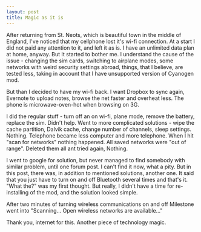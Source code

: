 ```yaml
---
layout: post
title: Magic as it is
---
```


After returning from St. Neots, which is beautiful town in the middle of England, I've noticed that my cellphone lost it's wi-fi connection. At a start I did not paid any attention to it, and left it as is. I have an unlimited data plan at home, anyway. But It started to bother me. I understand the cause of the issue - changing the sim cards, switching to airplane modes, some networks with weird security settings abroad, things, that I believe, are tested less, taking in account that I have unsupported version of Cyanogen mod.

But than I decided to have my wi-fi back. I want Dropbox to sync again, Evernote to upload notes, browse the net faster and overheat less. The phone is microwave-oven-hot when browsing on 3G. 

I did the regular stuff - turn off an on wi-fi, plane mode, remove the battery, replace the sim. Didn't help. Went to more complicated solutions - wipe the cache partition, Dalvik cache, change number of channels, sleep settings. Nothing. Telephone became less computer and more telephone. When I hit "scan for networks" nothing happened. All saved networks were "out of range". Deleted them all ant tried again, Nothing.

I went to google for solution, but never managed to find somebody with similar problem, until one forum post. I can't find it now, what a pity. But in this post, there was, in addition to mentioned solutions, another one. It said that you just have to turn on and off Bluetooth several times and that's it. "What the?" was my first thought. But really, I didn't have a time for re-installing of the mod, and the solution looked simple. 

After two minutes of turning wireless communications on and off Milestone went into "Scanning... Open wireless networks are available..."

Thank you, internet for this. Another piece of technology magic.
